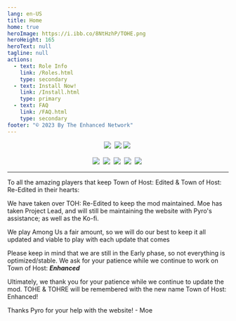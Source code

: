 ```yaml
---
lang: en-US
title: Home
home: true
heroImage: https://i.ibb.co/8NtHzhP/TOHE.png
heroHeight: 165
heroText: null
tagline: null
actions:
  - text: Role Info
    link: /Roles.html
    type: secondary
  - text: Install Now!
    link: /Install.html
    type: primary
  - text: FAQ
    link: /FAQ.html
    type: secondary
footer: "© 2023 By The Enhanced Network"
---
```


<center>
<a href="https://discord.gg/tohe" target="_blank"><img src="https://img.shields.io/badge/Discord%20-%231DA1F2.svg?&style=for-the-badge&logo=discord&logoColor=white&color=5662f6"/></a>&nbsp; <a href="https://github.com/0xDrMoe/TownofHost-Enhanced" target="_blank"><img src="https://img.shields.io/badge/Github%20-%231DA1F2.svg?&style=for-the-badge&logo=github&logoColor=white&color=181717"/></a> <a href="https://ko-fi.com/tohe/" target="_blank"><img src="https://img.shields.io/badge/Ko--fi-F16061?style=for-the-badge&logo=ko-fi&logoColor=white"/></a>&nbsp;<br><br>
<a href="https://www.tiktok.com/@TOHEnhanced" target="_blank"><img src="https://img.shields.io/badge/TikTok%20-%231DA1F2.svg?&style=for-the-badge&logo=tiktok&logoColor=white&color=000000"/></a>&nbsp; <a href="https://twitter.com/TOHEnhanced" target="_blank"><img src="https://img.shields.io/badge/Twitter%20-%231DA1F2.svg?&style=for-the-badge&logo=twitter&logoColor=white&color=1DA1F2"/></a>&nbsp; <a href="https://www.reddit.com/r/TOHE/" target="_blank"><img src="https://img.shields.io/badge/Reddit%20-%231DA1F2.svg?&style=for-the-badge&logo=reddit&logoColor=white&color=ff4404"/></a>&nbsp; <a href="https://www.youtube.com/@TOHEnhanced" target="_blank"><img src="https://img.shields.io/badge/YouTube%20-%231DA1F2.svg?&style=for-the-badge&logo=youtube&logoColor=white&color=FF0000"/></a>&nbsp; <a href="https://www.instagram.com/tohenhanced/" target="_blank"><img src="https://img.shields.io/badge/Instagram-E4405F?style=for-the-badge&logo=instagram&logoColor=white&color=F56040"/></a>&nbsp;
</center>

---
<p>To all the amazing players that keep Town of Host: Edited & Town of Host: Re-Edited in their hearts:</p>
<p>We have taken over TOH: Re-Edited to keep the mod maintained. Moe has taken Project Lead, and will still be maintaining the website with Pyro's assistance; as well as the Ko-fi.</p>
<p>We play Among Us a fair amount, so we will do our best to keep it all updated and viable to play with each update that comes</p>
<p>Please keep in mind that we are still in the Early phase, so not everything is optimized/stable.
We ask for your patience while we continue to work on Town of Host: <i><b>Enhanced</b></i></p>
<p>Ultimately, we thank you for your patience while we continue to update the mod. TOHE & TOHRE will be remembered with the new name Town of Host: Enhanced!</p>
<p>Thanks Pyro for your help with the website! - Moe</p><br>